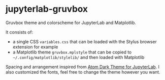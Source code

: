 # jupyterlab-gruvbox
Gruvbox theme and colorscheme for JupyterLab and Matplotlib.

It consists of:
- a single CSS `variables.css` that can be loaded with the Stylus browser extension for example
- a Matplotlib theme `gruvbox.mplstyle` that can be copied to `~/.config/matplotlib/stylelib/` and then loaded with Matplotlib

Spacing and arrangement inspired from [Atom Dark Theme for JupyterLab](https://github.com/BurglarBenson/Jupyter-Atom-Dark-Theme). I also customized the fonts, feel free to change the theme however you want.
